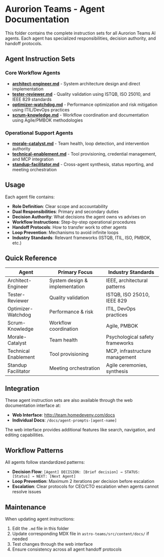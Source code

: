 # Aurorion Teams - Agent Documentation

This folder contains the complete instruction sets for all Aurorion Teams AI agents. Each agent has specialized responsibilities, decision authority, and handoff protocols.

## Agent Instruction Sets

### Core Workflow Agents
- **[architect-engineer.md](./architect-engineer.md)** - System architecture design and direct implementation
- **[tester-reviewer.md](./tester-reviewer.md)** - Quality validation using ISTQB, ISO 25010, and IEEE 829 standards
- **[optimizer-watchdog.md](./optimizer-watchdog.md)** - Performance optimization and risk mitigation using ITIL/DevOps practices
- **[scrum-knowledge.md](./scrum-knowledge.md)** - Workflow coordination and documentation using Agile/PMBOK methodologies

### Operational Support Agents
- **[morale-catalyst.md](./morale-catalyst.md)** - Team health, loop detection, and intervention authority
- **[technical-enablement.md](./technical-enablement.md)** - Tool provisioning, credential management, and MCP integration
- **[standup-facilitator.md](./standup-facilitator.md)** - Cross-agent synthesis, status reporting, and meeting orchestration

## Usage

Each agent file contains:
- **Role Definition**: Clear scope and accountability
- **Dual Responsibilities**: Primary and secondary duties
- **Decision Authority**: What decisions the agent owns vs advises on
- **Workflow Instructions**: Step-by-step operational procedures
- **Handoff Protocols**: How to transfer work to other agents
- **Loop Prevention**: Mechanisms to avoid infinite loops
- **Industry Standards**: Relevant frameworks (ISTQB, ITIL, ISO, PMBOK, etc.)

## Quick Reference

| Agent | Primary Focus | Industry Standards |
|-------|---------------|-------------------|
| Architect-Engineer | System design & implementation | IEEE, architectural patterns |
| Tester-Reviewer | Quality validation | ISTQB, ISO 25010, IEEE 829 |
| Optimizer-Watchdog | Performance & risk | ITIL, DevOps practices |
| Scrum-Knowledge | Workflow coordination | Agile, PMBOK |
| Morale-Catalyst | Team health | Psychological safety frameworks |
| Technical Enablement | Tool provisioning | MCP, infrastructure management |
| Standup Facilitator | Meeting orchestration | Agile ceremonies, synthesis |

## Integration

These agent instruction sets are also available through the web documentation interface at:
- **Web Interface**: http://team.homedevenv.com/docs
- **Individual Docs**: `/docs/agent-prompts-[agent-name]`

The web interface provides additional features like search, navigation, and editing capabilities.

## Workflow Patterns

All agents follow standardized patterns:
- **Decision Flow**: `[Agent] DECISION: [Brief decision] → STATUS: [Status] → NEXT: [Next Agent]`
- **Loop Prevention**: Maximum 2 iterations per decision before escalation
- **Escalation**: Clear protocols for CEO/CTO escalation when agents cannot resolve issues

## Maintenance

When updating agent instructions:
1. Edit the `.md` file in this folder
2. Update corresponding MDX file in `astro-teams/src/content/docs/` if needed
3. Test changes through the web interface
4. Ensure consistency across all agent handoff protocols